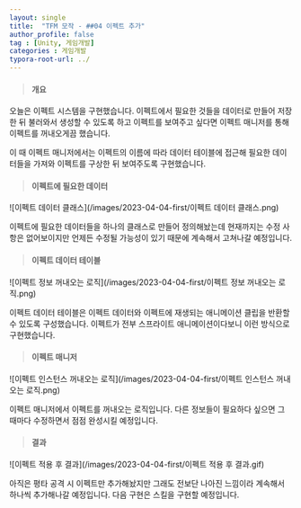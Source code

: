 ```yaml
---
layout: single
title:  "TFM 모작 - ##04 이펙트 추가"
author_profile: false
tag : [Unity, 게임개발]
categories : 게임개발
typora-root-url: ../
---
```


> #### 개요

오늘은 이펙트 시스템을 구현했습니다. 이펙트에서 필요한 것들을 데이터로 만들어 저장한 뒤 불러와서 생성할 수 있도록 하고 이펙트를 보여주고 싶다면 이펙트 매니저를 통해 이펙트를 꺼내오게끔 했습니다.

이 때 이펙트 매니저에서는 이펙트의 이름에 따라 데이터 테이블에 접근해 필요한 데이터들을 가져와 이펙트를 구상한 뒤 보여주도록 구현했습니다.



> #### 이펙트에 필요한 데이터

![이펙트 데이터 클래스](/images/2023-04-04-first/이펙트 데이터 클래스.png)

이펙트에 필요한 데이터들을 하나의 클래스로 만들어 정의해놨는데 현재까지는 수정 사항은 없어보이지만 언제든 수정될 가능성이 있기 때문에 계속해서 고쳐나갈 예정입니다.



> #### 이펙트 데이터 테이블

![이펙트 정보 꺼내오는 로직](/images/2023-04-04-first/이펙트 정보 꺼내오는 로직.png)

이펙트 데이터 테이블은 이펙트 데이터와 이펙트에 재생되는 애니메이션 클립을 반환할 수 있도록 구성했습니다. 이펙트가 전부 스프라이트 애니메이션이다보니 이런 방식으로 구현했습니다.



> #### 이펙트 매니저

![이펙트 인스턴스 꺼내오는 로직](/images/2023-04-04-first/이펙트 인스턴스 꺼내오는 로직.png)

이펙트 매니저에서 이펙트를 꺼내오는 로직입니다. 다른 정보들이 필요하다 싶으면 그 때마다 수정하면서 점점 완성시킬 예정입니다.



> #### 결과

![이펙트 적용 후 결과](/images/2023-04-04-first/이펙트 적용 후 결과.gif)

아직은 평타 공격 시 이펙트만 추가해놨지만 그래도 전보단 나아진 느낌이라 계속해서 하나씩 추가해나갈 예정입니다. 다음 구현은 스킬을 구현할 예정입니다.

